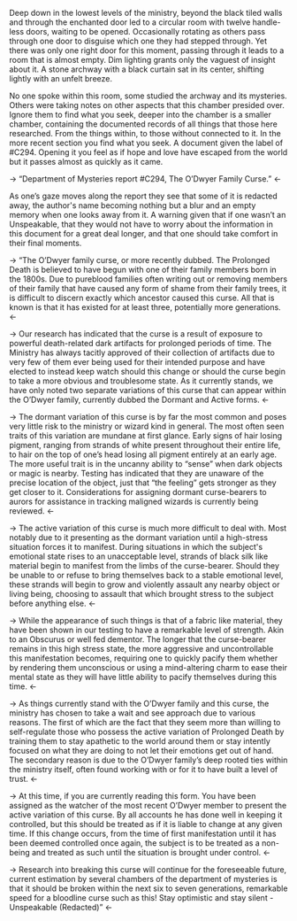 Deep down in the lowest levels of the ministry, beyond the black tiled walls and through the enchanted door led to a circular room with twelve handle-less doors, waiting to be opened. Occasionally rotating as others pass through one door to disguise which one they had stepped through. Yet there was only one right door for this moment, passing through it leads to a room that is almost empty. Dim lighting grants only the vaguest of insight about it. A stone archway with a black curtain sat in its center, shifting lightly with an unfelt breeze.

No one spoke within this room, some studied the archway and its mysteries. Others were taking notes on other aspects that this chamber presided over. Ignore them to find what you seek, deeper into the chamber is a smaller chamber, containing the documented records of all things that those here researched. From the things within, to those without connected to it. In the more recent section you find what you seek. A document given the label of #C294. Opening it you feel as if hope and love have escaped from the world but it passes almost as quickly as it came.

-> “Department of Mysteries report #C294, The O’Dwyer Family Curse.” <-

As one’s gaze moves along the report they see that some of it is redacted away, the author's name becoming nothing but a blur and an empty memory when one looks away from it. A warning given that if one wasn’t an Unspeakable, that they would not have to worry about the information in this document for a great deal longer, and that one should take comfort in their final moments. 

-> “The O’Dwyer family curse, or more recently dubbed. The Prolonged Death is believed to have begun with one of their family members born in the 1800s. Due to pureblood families often writing out or removing members of their family that have caused any form of shame from their family trees, it is difficult to discern exactly which ancestor caused this curse. All that is known is that it has existed for at least three, potentially more generations. <-

-> Our research has indicated that the curse is a result of exposure to powerful death-related dark artifacts for prolonged periods of time. The Ministry has always tacitly approved of their collection of artifacts due to very few of them ever being used for their intended purpose and have elected to instead keep watch should this change or should the curse begin to take a more obvious and troublesome state. As it currently stands, we have only noted two separate variations of this curse that can appear within the O’Dwyer family, currently dubbed the Dormant and Active forms. <-

-> The dormant variation of this curse is by far the most common and poses very little risk to the ministry or wizard kind in general. The most often seen traits of this variation are mundane at first glance. Early signs of hair losing pigment, ranging from strands of white present throughout their entire life, to hair on the top of one’s head losing all pigment entirely at an early age. The more useful trait is in the uncanny ability to “sense” when dark objects or magic is nearby. Testing has indicated that they are unaware of the precise location of the object, just that “the feeling” gets stronger as they get closer to it. Considerations for assigning dormant curse-bearers to aurors for assistance in tracking maligned wizards is currently being reviewed. <-

-> The active variation of this curse is much more difficult to deal with. Most notably due to it presenting as the dormant variation until a high-stress situation forces it to manifest. During situations in which the subject's emotional state rises to an unacceptable level, strands of black silk like material begin to manifest from the limbs of the curse-bearer. Should they be unable to or refuse to bring themselves back to a stable emotional level, these strands will begin to grow and violently assault any nearby object or living being, choosing to assault that which brought stress to the subject before anything else. <-

-> While the appearance of such things is that of a fabric like material, they have been shown in our testing to have a remarkable level of strength. Akin to an Obscurus or well fed dementor. The longer that the curse-bearer remains in this high stress state, the more aggressive and uncontrollable this manifestation becomes, requiring one to quickly pacify them whether by rendering them unconscious or using a mind-altering charm to ease their mental state as they will have little ability to pacify themselves during this time. <-

-> As things currently stand with the O’Dwyer family and this curse, the ministry has chosen to take a wait and see approach due to various reasons. The first of which are the fact that they seem more than willing to self-regulate those who possess the active variation of Prolonged Death by training them to stay apathetic to the world around them or stay intently focused on what they are doing to not let their emotions get out of hand. The secondary reason is due to the O’Dwyer family’s deep rooted ties within the ministry itself, often found working with or for it to have built a level of trust. <-

-> At this time, if you are currently reading this form. You have been assigned as the watcher of the most recent O’Dwyer member to present the active variation of this curse. By all accounts he has done well in keeping it controlled, but this should be treated as if it is liable to change at any given time. If this change occurs, from the time of first manifestation until it has been deemed controlled once again, the subject is to be treated as a non-being and treated as such until the situation is brought under control. <-
	
-> Research into breaking this curse will continue for the foreseeable future, current estimation by several chambers of the department of mysteries is that it should be broken within the next six to seven generations, remarkable speed for a bloodline curse such as this! Stay optimistic and stay silent - Unspeakable (Redacted)” <-